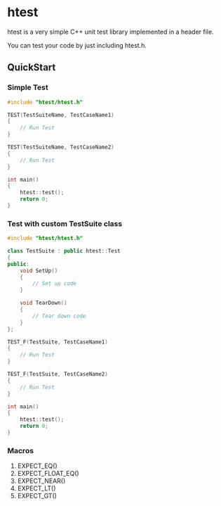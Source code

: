 # htest
htest is a very simple C++ unit test library implemented in a header file.

You can test your code by just including htest.h.

## QuickStart
### Simple Test
```cxx
#include "htest/htest.h"

TEST(TestSuiteName, TestCaseName1)
{
    // Run Test
}

TEST(TestSuiteName, TestCaseName2)
{
    // Run Test
}

int main()
{
    htest::test();
    return 0;
}
```

### Test with custom TestSuite class
```cxx
#include "htest/htest.h"

class TestSuite : public htest::Test
{
public:
    void SetUp()
    {
        // Set up code
    }

    void TearDown()
    {
        // Tear down code
    }
};

TEST_F(TestSuite, TestCaseName1)
{
    // Run Test
}

TEST_F(TestSuite, TestCaseName2)
{
    // Run Test
}

int main()
{
    htest::test();
    return 0;
}
```

### Macros
1. EXPECT_EQ()
2. EXPECT_FLOAT_EQ()
3. EXPECT_NEAR()
4. EXPECT_LT()
5. EXPECT_GT()